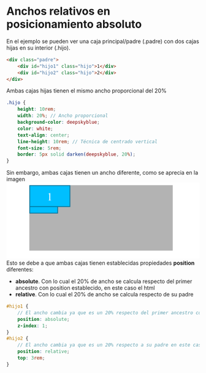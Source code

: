 # Anchos relativos en posicionamiento absoluto
En el ejemplo se pueden ver una caja principal/padre (.padre) con dos cajas hijas en su interior (.hijo).
```html
<div class="padre">
    <div id="hijo1" class="hijo">1</div>
    <div id="hijo2" class="hijo">2</div>
</div>
```

Ambas cajas hijas tienen el mismo ancho proporcional del 20%
```scss
.hijo {
    height: 10rem;
    width: 20%; // Ancho proporcional
    background-color: deepskyblue;
    color: white;
    text-align: center;
    line-height: 10rem; // Técnica de centrado vertical
    font-size: 5rem; 
    border: 5px solid darken(deepskyblue, 20%);
}
```
Sin embargo, ambas cajas tienen un ancho diferente, como se aprecia en la imagen
![01-state](./doc/img/01-state.png)
Esto se debe a que ambas cajas tienen establecidas propiedades **position** diferentes:
- **absolute**. Con lo cual el 20% de ancho se calcula respecto del primer ancestro con position establecido, en este caso el html
- **relative**. Con lo cual el 20% de ancho se calcula respecto de su padre
```scss
#hijo1 {
    // El ancho cambia ya que es un 20% respecto del primer ancestro con position establecido en este caso el html
    position: absolute; 
    z-index: 1;
}
#hijo2 {
    // El ancho cambia ya que es un 20% respecto a su padre en este caso ".padre"
    position: relative;
    top: 3rem;
}
```